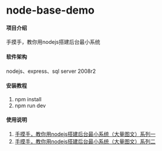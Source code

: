 # node-base-demo

#### 项目介绍
手摸手，教你用nodejs搭建后台最小系统

#### 软件架构
nodejs、express、sql server 2008r2


#### 安装教程

1. npm install
2. npm run dev

#### 使用说明

1. [手摸手，教你用nodejs搭建后台最小系统（大量图文）系列一](https://www.jianshu.com/p/ebef9ffb7851)
2. [手摸手，教你用nodejs搭建后台最小系统（大量图文）系列二](https://www.jianshu.com/p/60d6dc2d901a)